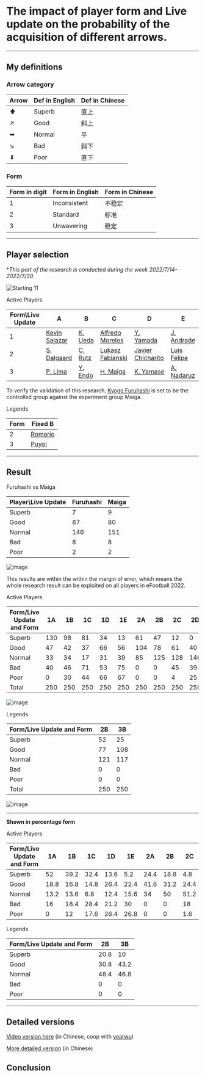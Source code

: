 # The impact of player form and Live update on the probability of the acquisition of different arrows.
---
## My definitions

### Arrow category

| Arrow | Def in English | Def in Chinese |
| --- | --- | --- |
| ⬆ | Superb | 直上 |
| ↗ | Good | 斜上 |
| ➡ | Normal | 平 |
| ↘ | Bad | 斜下 |
| ⬇ | Poor | 直下 |

### Form
| Form in digit | Form in English | Form in Chinese |
| --- | --- | --- |
| 1 | Inconsistent | 不稳定 |
| 2 | Standard | 标准 |
| 3 | Unwavering | 稳定 |

---
## Player selection
\**This part of the research is conducted during the week 2022/7/14-2022/7/20.*

![Starting 11](https://user-images.githubusercontent.com/80454689/187213997-39bec124-3ad3-454f-bafc-46fc6fdcc947.jpg)



Active Players

| Form\Live Update | A | B | C | D | E |
| --- | --- | --- | --- | --- | --- |
| 1 | [Kevin Salazar](https://www.pesmaster.com/k-salazar/efootball-2022/player/119970/) | [K. Ueda](https://www.pesmaster.com/k-ueda/efootball-2022/player/141646/) | [Alfredo Morelos](https://www.pesmaster.com/a-morelos/efootball-2022/player/70377602659067/) | [Y. Yamada](https://www.pesmaster.com/y-yamada/efootball-2022/player/128711/) | [J. Andrade](https://www.pesmaster.com/j-andrade/efootball-2022/player/142371/) |
| 2 | [S. Dalgaard](https://www.pesmaster.com/s-dalgaard/efootball-2022/player/148770/) | [C. Rutz](https://www.pesmaster.com/c-rutz/efootball-2022/player/153254/) | [Lukasz Fabianski](https://www.pesmaster.com/l-fabianski/efootball-2022/player/34437/) | [Javier Chicharito](https://www.pesmaster.com/chicharito/efootball-2022/player/53876338233036/) | [Luis Felipe](https://www.pesmaster.com/luis-felipe/efootball-2022/player/135457/) |
| 3 | [P. Lima](https://www.pesmaster.com/p-lima/efootball-2022/player/65238/) | [Y. Endo](https://www.pesmaster.com/y-endo/efootball-2022/player/53877143503098/) | [H. Maiga](https://www.pesmaster.com/h-maiga/efootball-2022/player/114690/) | [K. Yamase](https://www.pesmaster.com/k-yamase/efootball-2022/player/9/) | [A. Nadaruz](https://www.pesmaster.com/a-nadruz/efootball-2022/player/148016/) |

To verify the validation of this research, [Kyogo Furuhashi](https://www.pesmaster.com/k-furuhashi/efootball-2022/player/70379750153110/) is set to be the controlled group against the experiment group Maiga.


Legends

| Form | Fixed B |
| --- | --- |
| 2 | [Romario](https://www.pesmaster.com/romario/efootball-2022/player/17592186179023/) |
| 3 | [Puyol](https://www.pesmaster.com/puyol/efootball-2022/player/17592186179001/) |

---
## Result

Furuhashi vs Maiga

| Player\Live Update | Furuhashi | Maiga | 
| --- | --- | --- | 
| Superb | 7 | 9 | 
| Good | 87 | 80 | 
| Normal | 146 | 151 | 
| Bad | 8 | 8 | 
| Poor | 2 | 2 | 

![image](https://user-images.githubusercontent.com/80454689/187212158-4ece0c03-fe64-4f78-925f-e17508c86d47.png)


This results are within the within the margin of error, which means the whole research result can be exploited on all players in eFootball 2022.

Active Players


| Form/Live Update and Form	| 1A	| 1B	| 1C	| 1D	| 1E	| 2A	| 2B	| 2C	| 2D	| 2E	| 3A	| 3B	| 3C	| 3D	| 3E | 
| --- | --- | --- | --- | --- | --- | --- | --- | --- | --- | --- | --- | --- | --- | --- | --- |
| Superb	| 130	| 98	| 81	| 34	| 13	| 61	| 47	| 12	| 0	| 0	| 37	| 25	| 9	| 0	| 0 | 
| Good	| 47	| 42	| 37	| 66	| 56	| 104	| 78	| 61	| 40	| 36	| 154	| 134	| 80	| 37	| 0 |
| Normal	| 33	| 34	| 17	| 31	| 39	| 85	| 125	| 128	| 146	| 111	| 59	| 91	| 151	| 177	| 183 | 
| Bad	| 40	| 46	| 71	| 53	| 75	| 0	| 0	| 45	| 39	| 52	| 0	| 0	| 8	| 27	| 40 | 
| Poor	| 0	| 30	| 44	| 66	| 67	| 0	| 0	| 4	| 25	| 51	| 0	| 0	| 2	| 9	| 27 | 
| Total	| 250	| 250	| 250	| 250	| 250	| 250	| 250	| 250	| 250	| 250	| 250	| 250	| 250	| 250	| 250 | 

![image](https://user-images.githubusercontent.com/80454689/187212254-39e7ef1c-ee99-46d2-9fe6-606ba52c40c4.png)


Legends

| Form/Live Update and Form | 2B	| 3B |
| --- | --- | --- |
| Superb | 52	| 25 | 
| Good| 77	| 108 | 
| Normal| 121	| 117 | 
| Bad | 0	| 0 | 
| Poor | 0	| 0 | 
| Total	| 250	| 250 | 

![image](https://user-images.githubusercontent.com/80454689/187214067-aa3e7e46-ce64-4c79-9eb8-fc0a1656bb25.png)


---

**Shown in percentage form**


Active Players

| Form/Live Update and Form	| 1A	| 1B	| 1C	| 1D	| 1E	| 2A	| 2B	| 2C	| 2D	| 2E	| 3A	| 3B	| 3C	| 3D	| 3E | 
| --- | --- | --- | --- | --- | --- | --- | --- | --- | --- | --- | --- | --- | --- | --- | --- |
| Superb	| 52	| 39.2	| 32.4	| 13.6	| 5.2	| 24.4	| 18.8	| 4.8	| 0	| 0	| 14.8	| 10	| 3.6	| 0	| 0 | 
| Good	| 18.8	| 16.8	| 14.8	| 26.4	| 22.4	| 41.6	| 31.2	| 24.4	| 16	| 14.4	| 61.6	| 53.6	| 32	| 14.8	| 0 |
| Normal	| 13.2	| 13.6	| 6.8	| 12.4	| 15.6	| 34	| 50	| 51.2	| 58.4	| 44.4	| 23.6	| 36.4	| 60.4	| 70.8	| 73.2 | 
| Bad	| 16	| 18.4	| 28.4	| 21.2	| 30	| 0	| 0	| 18	| 15.6	| 20.8	| 0	| 0	| 3.2	| 10.8	| 16 | 
| Poor	| 0	| 12	| 17.6	| 26.4	| 26.8	| 0	| 0	| 1.6	| 10	| 20.4	| 0	| 0	| 0.8	| 3.6	| 10.8 | 


Legends

| Form/Live Update and Form | 2B	| 3B |
| --- | --- | --- |
| Superb | 20.8	| 10 | 
| Good| 30.8	| 43.2 | 
| Normal| 48.4	| 46.8 | 
| Bad | 0	| 0 | 
| Poor | 0	| 0 | 


---

## Detailed versions

[Video version here](https://www.bilibili.com/video/BV14P411j7ks) (in Chinese, coop with [vearwu](https://space.bilibili.com/349810138))

[More detailed version](https://www.bilibili.com/read/cv18167182) (in Chinese)

## Conclusion

